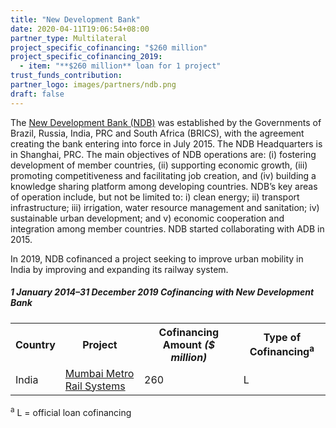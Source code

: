 ```yaml
---
title: "New Development Bank"
date: 2020-04-11T19:06:54+08:00
partner_type: Multilateral
project_specific_cofinancing: "$260 million"
project_specific_cofinancing_2019:
  - item: "**$260 million** loan for 1 project"
trust_funds_contribution:
partner_logo: images/partners/ndb.png
draft: false
---
```

The <a href="https://www.ndb.int/">New Development Bank (NDB)</a> was established by the Governments of Brazil, Russia, India, PRC and South Africa (BRICS), with the agreement creating the bank entering into force in July 2015. The NDB Headquarters is in Shanghai, PRC. The main objectives of NDB operations are: (i) fostering development of member countries, (ii) supporting economic growth, (iii) promoting competitiveness and facilitating job creation, and (iv) building a knowledge sharing platform among developing countries. NDB’s key areas of operation include, but not be limited to: i) clean energy; ii) transport infrastructure; iii) irrigation, water resource management and sanitation; iv) sustainable urban development; and v) economic cooperation and integration among member countries. NDB started collaborating with ADB in 2015.

In 2019, NDB cofinanced a project seeking to improve urban mobility in India by improving and expanding its railway system.  

<split>

##### _1 January 2014–31 December 2019_ Cofinancing with New Development Bank

<table class="table dr-partner-table">
<tr>
<th>Country</th>
<th>Project</th>
<th>Cofinancing Amount <em>($ million)</em></th>
<th>Type of Cofinancing<sup>a</sup></th>
</tr>

<tr>
<td>India</td>
<td><a href="https://www.adb.org/projects/49469-007/main" target="_blank">Mumbai Metro Rail Systems</a></td>
<td>260 </td>
<td>L</td>
</tr>

</table>


<p class="dr-footnote"><sup>a</sup> L = official loan cofinancing </p>